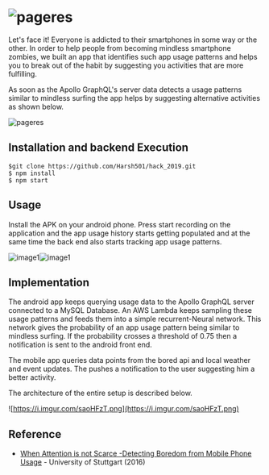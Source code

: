 
# ![pageres](https://i.imgur.com/50tfiFo.png)
Let's face it! Everyone is addicted to their smartphones in some way or the other. 
In order to help people from becoming mindless smartphone zombies, we built an app that identifies such app usage patterns and helps you to break out of the habit by suggesting you activities that are more fulfilling. 

As soon as the Apollo GraphQL's server data detects a usage patterns similar to mindless surfing the app helps by suggesting alternative activities as shown below.

![pageres](https://i.imgur.com/PuGw6dP.jpg)

## Installation and backend Execution

```
$git clone https://github.com/Harsh501/hack_2019.git
$ npm install 
$ npm start 
```


## Usage
Install the  APK on your android phone. 
Press start recording on the application and the app usage history starts getting populated and at the same time the back end also starts tracking app usage patterns.

![image1](https://i.imgur.com/yVHaid5.png)![image1](https://i.imgur.com/kNtPNqO.png)

## Implementation
The android app keeps querying usage data to the Apollo GraphQL server connected to a MySQL Database. 
An AWS Lambda keeps sampling these usage patterns and feeds them into a simple recurrent-Neural network. 
This network gives the probability of an app usage pattern being similar to mindless surfing. 
If the probability crosses a threshold of 0.75 then a notification is sent to the android front end. 

The mobile app queries data points from the bored api and local weather and event updates. The pushes a notification to the user suggesting him a better activity. 

The architecture of the  entire setup is described below. 

![https://i.imgur.com/saoHFzT.png](https://i.imgur.com/saoHFzT.png)



## Reference

- [When Attention is not Scarce -Detecting Boredom from Mobile Phone Usage](https://pielot.org/pubs/Pielot2015-UbiComp-Boredom-Detection.pdf) - University of Stuttgart (2016)
